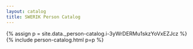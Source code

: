 ```yaml
---
layout: catalog
title: SWERIK Person Catalog
---
```

{% assign p = site.data._person-catalog.i-3yWrDERMu1skzYoVxEZJcz %}
{% include person-catalog.html p=p %}

